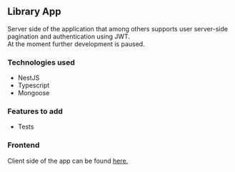 ## Library App
Server side of the application that among others supports user server-side pagination and authentication using JWT.</br>
At the moment further development is paused.

### Technologies used
<ul>
  <li>NestJS</li>
  <li>Typescript</li>
  <li>Mongoose</li>
</ul>

### Features to add
<ul>
  <li>Tests</li>
</ul>

### Frontend
Client side of the app can be found <a href="https://github.com/s-kakol/libraryApp-client">here.</a>
